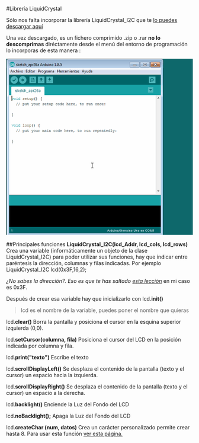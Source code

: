 #Librería LiquidCrystal

Sólo nos falta incorporar la librería LiquidCrystal_I2C que te [lo puedes descargar aquí](https://codeload.github.com/marcoschwartz/LiquidCrystal_I2C/zip/master)

Una vez descargado, es un fichero comprimido .zip o .rar **no lo descomprimas** diréctamente desde el menú del entorno de programación lo incorporas de esta manera :

![](/assets/librerias.gif)


##Principales funciones
**LiquidCrystal_I2C(lcd_Addr, lcd_cols, lcd_rows)**
Crea una variable (informáticamente un objeto de la clase LiquidCrystal_I2C) para poder utilizar sus funciones, hay que indicar entre paréntesis la dirección, columnas y filas indicadas. Por ejemplo LiquidCrystal_I2C lcd(0x3F,16,2);

_¿No sabes la dirección?. Eso es que te has saltado [esta lección](/3-entradas-y-salidas/31-lcd/313-escaneo.md)_ en mi caso es 0x3F.

Después de crear esa variable hay que inicializarlo con lcd.**init()**

>lcd es el nombre de la variable, puedes poner el nombre que quieras

lcd.**clear()**
Borra la pantalla y posiciona el cursor en la esquina superior izquierda (0,0).

lcd.**setCursor(columna, fila)**
Posiciona el cursor del LCD en la posición indicada por columna y fila.

lcd.**print("**texto**")**
Escribe el texto 

lcd.**scrollDisplayLeft()**
Se desplaza el contenido de la pantalla (texto y el cursor) un espacio hacia la izquierda.

lcd.**scrollDisplayRight()**
Se desplaza el contenido de la pantalla (texto y el cursor) un espacio a la derecha.

lcd.**backlight()**
Enciende la Luz del Fondo del LCD

lcd.**noBacklight();**
Apaga la Luz del Fondo del LCD

lcd.**createChar (num, datos)**
Crea un carácter personalizado permite crear hasta 8. Para usar esta función [ver esta página.](https://www.arduino.cc/en/Reference/LiquidCrystalCreateChar)